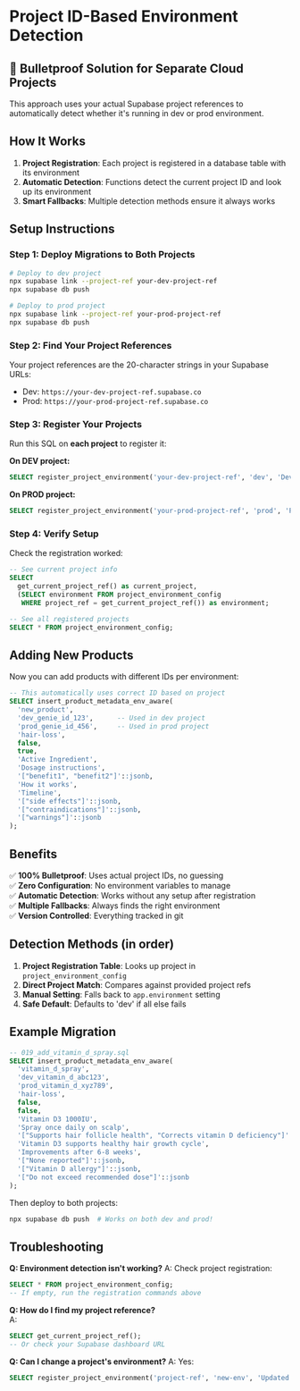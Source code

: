 # Project ID-Based Environment Detection

## 🎯 **Bulletproof Solution for Separate Cloud Projects**

This approach uses your actual Supabase project references to automatically detect whether it's running in dev or prod environment.

## How It Works

1. **Project Registration**: Each project is registered in a database table with its environment
2. **Automatic Detection**: Functions detect the current project ID and look up its environment
3. **Smart Fallbacks**: Multiple detection methods ensure it always works

## Setup Instructions

### Step 1: Deploy Migrations to Both Projects

```bash
# Deploy to dev project
npx supabase link --project-ref your-dev-project-ref
npx supabase db push

# Deploy to prod project  
npx supabase link --project-ref your-prod-project-ref
npx supabase db push
```

### Step 2: Find Your Project References

Your project references are the 20-character strings in your Supabase URLs:
- Dev: `https://your-dev-project-ref.supabase.co`
- Prod: `https://your-prod-project-ref.supabase.co`

### Step 3: Register Your Projects

Run this SQL on **each project** to register it:

**On DEV project:**
```sql
SELECT register_project_environment('your-dev-project-ref', 'dev', 'Development environment');
```

**On PROD project:**
```sql  
SELECT register_project_environment('your-prod-project-ref', 'prod', 'Production environment');
```

### Step 4: Verify Setup

Check the registration worked:
```sql
-- See current project info
SELECT 
  get_current_project_ref() as current_project,
  (SELECT environment FROM project_environment_config 
   WHERE project_ref = get_current_project_ref()) as environment;

-- See all registered projects
SELECT * FROM project_environment_config;
```

## Adding New Products

Now you can add products with different IDs per environment:

```sql
-- This automatically uses correct ID based on project
SELECT insert_product_metadata_env_aware(
  'new_product',
  'dev_genie_id_123',      -- Used in dev project
  'prod_genie_id_456',     -- Used in prod project  
  'hair-loss',
  false,
  true,
  'Active Ingredient',
  'Dosage instructions',
  '["benefit1", "benefit2"]'::jsonb,
  'How it works',
  'Timeline',
  '["side effects"]'::jsonb,
  '["contraindications"]'::jsonb,
  '["warnings"]'::jsonb
);
```

## Benefits

✅ **100% Bulletproof**: Uses actual project IDs, no guessing  
✅ **Zero Configuration**: No environment variables to manage  
✅ **Automatic Detection**: Works without any setup after registration  
✅ **Multiple Fallbacks**: Always finds the right environment  
✅ **Version Controlled**: Everything tracked in git  

## Detection Methods (in order)

1. **Project Registration Table**: Looks up project in `project_environment_config`
2. **Direct Project Match**: Compares against provided project refs
3. **Manual Setting**: Falls back to `app.environment` setting
4. **Safe Default**: Defaults to 'dev' if all else fails

## Example Migration

```sql
-- 019_add_vitamin_d_spray.sql
SELECT insert_product_metadata_env_aware(
  'vitamin_d_spray',
  'dev_vitamin_d_abc123',
  'prod_vitamin_d_xyz789',
  'hair-loss',
  false,
  false,
  'Vitamin D3 1000IU',
  'Spray once daily on scalp',
  '["Supports hair follicle health", "Corrects vitamin D deficiency"]'::jsonb,
  'Vitamin D3 supports healthy hair growth cycle',
  'Improvements after 6-8 weeks',
  '["None reported"]'::jsonb,
  '["Vitamin D allergy"]'::jsonb,
  '["Do not exceed recommended dose"]'::jsonb
);
```

Then deploy to both projects:
```bash
npx supabase db push  # Works on both dev and prod!
```

## Troubleshooting

**Q: Environment detection isn't working?**
A: Check project registration:
```sql
SELECT * FROM project_environment_config;
-- If empty, run the registration commands above
```

**Q: How do I find my project reference?**  
A: 
```sql
SELECT get_current_project_ref();
-- Or check your Supabase dashboard URL
```

**Q: Can I change a project's environment?**
A: Yes:
```sql
SELECT register_project_environment('project-ref', 'new-env', 'Updated description');
```